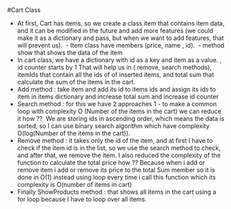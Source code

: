 #Cart Class

- At first, Cart has items, so we create a class item that contains item data, and it can be modified in the future and add more features (we could make it as a dictionary and pass, but when we want to add features, that will prevent us).
   - Item class have members (price, name , id).
   - method show that shows the data of the item
- In cart class, we have a dictionary with id as a key and item as a value. , id counter starts by 1 That will help us in ( remove, search methods), itemIds that contain all the ids of of inserted items, and total sum that calculate the sum of the items in the cart.
- Add method : take item and add its id to items ids and assign its ids to item in items dictionary and increase total sum and increase id counter
- Search method : for this we have 2 approaches 1 - to make a common loop with complexity O (Number of the items in the cart) we can reduce it how ?? 
  We are storing ids in ascending order, which means the data is sorted, so I can use binary search algorithm which have complexity O(log(Number of the items in the cart)).
- Remove method : it takes only the id of the item, and at first I have to check if the item id is in the list, so we use the search method to check, and after that, we remove the item.
  I also reduced the complexity of the function to calculate the total price how ??
  Because when i add or remove item i add or remove its price to the total Sum member so it is done in O(1) instead using loop every time i call this function which its complexity is O(number of items in cart)
- Finally ShowProducts method : that shows all items in the cart using a for loop because I have to loop over all items.
